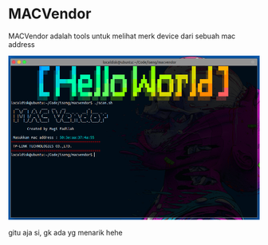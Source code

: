 # MACVendor
MACVendor adalah tools untuk melihat merk device dari sebuah mac address

![](https://raw.githubusercontent.com/mugi789/MACVendor/main/Screenshot%20from%202021-11-05%2020-16-30.png)

gitu aja si, gk ada yg menarik hehe
